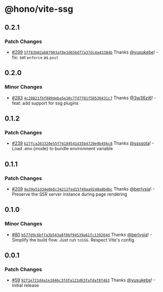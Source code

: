 # @hono/vite-ssg

## 0.2.1

### Patch Changes

- [#299](https://github.com/honojs/vite-plugins/pull/299) [`5ff83b02ab87903af8e3d656df7a37dc4a43384b`](https://github.com/honojs/vite-plugins/commit/5ff83b02ab87903af8e3d656df7a37dc4a43384b) Thanks [@yusukebe](https://github.com/yusukebe)! - fix: set `enforce` as `post`

## 0.2.0

### Minor Changes

- [#283](https://github.com/honojs/vite-plugins/pull/283) [`4c28821fbf889deba5e10c7fd7f81f50530431c7`](https://github.com/honojs/vite-plugins/commit/4c28821fbf889deba5e10c7fd7f81f50530431c7) Thanks [@3w36zj6](https://github.com/3w36zj6)! - feat: add support for ssg plugins

## 0.1.2

### Patch Changes

- [#239](https://github.com/honojs/vite-plugins/pull/239) [`b27fca203320e55f74184541d35b4720e9b456c8`](https://github.com/honojs/vite-plugins/commit/b27fca203320e55f74184541d35b4720e9b456c8) Thanks [@ssssota](https://github.com/ssssota)! - Load .env.{mode} to bundle environment variable

## 0.1.1

### Patch Changes

- [#209](https://github.com/honojs/vite-plugins/pull/209) [`9a39a51d34e0e6c34212fed15f49aa9248a8b4bc`](https://github.com/honojs/vite-plugins/commit/9a39a51d34e0e6c34212fed15f49aa9248a8b4bc) Thanks [@berlysia](https://github.com/berlysia)! - Preserve the SSR server instance during page rendering

## 0.1.0

### Minor Changes

- [#80](https://github.com/honojs/vite-plugins/pull/80) [`b577d9c6bffa3b543a8f0bf94539a61fc139264d`](https://github.com/honojs/vite-plugins/commit/b577d9c6bffa3b543a8f0bf94539a61fc139264d) Thanks [@berlysia](https://github.com/berlysia)! - Simplify the build flow. Just run `toSSG`. Respect Vite's config.

## 0.0.1

### Patch Changes

- [#59](https://github.com/honojs/vite-plugins/pull/59) [`92f1e721d4a1e1846c3fdfa121d63fafdaf8f4b3`](https://github.com/honojs/vite-plugins/commit/92f1e721d4a1e1846c3fdfa121d63fafdaf8f4b3) Thanks [@yusukebe](https://github.com/yusukebe)! - Initial release
